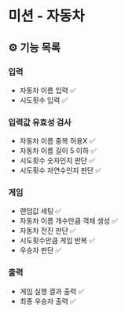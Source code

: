 # 미션 - 자동차 

## ⚙️ 기능 목록

### 입력

- 자동차 이름 입력 ✅
- 시도횟수 입력 ✅

### 입력값 유효성 검사

- 자동차 이름 중복 허용X ✅
- 자동차 이름 길이 5 이하 ✅
- 시도횟수 숫자인지 판단 ✅
- 시도횟수 자연수인지 판단 ✅

### 게임

- 랜덤값 세팅 ✅
- 자동차 이름 개수만큼 객체 생성 ✅
- 자동차 전진 판단 ✅
- 시도횟수만큼 게임 반복 ✅
- 우승자 판단 ✅

### 출력

- 게임 실행 결과 출력 ✅
- 최종 우승자 출력 ✅